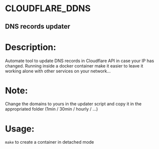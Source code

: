 # CLOUDFLARE_DDNS

## DNS records updater


# Description:
Automate tool to update DNS records in Cloudflare API in case your IP has changed. Running inside a docker container make it easier to leave it working alone with other services on your network...

# Note:
Change the domains to yours in the updater script and copy it in the appropriated folder (1min / 30min / hourly / ...)

# Usage:
```make``` to create a container in detached mode
